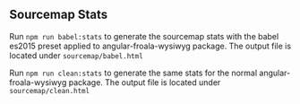 ## Sourcemap Stats

Run `npm run babel:stats` to generate the sourcemap stats with the babel es2015 preset applied to angular-froala-wysiwyg package. The output file is located under `sourcemap/babel.html`

Run `npm run clean:stats` to generate the same stats for the normal angular-froala-wysiwyg package. The output file is located under `sourcemap/clean.html`


